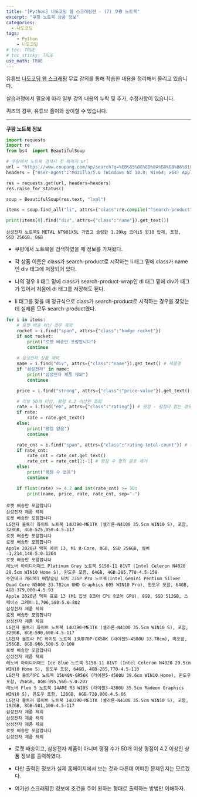 ```yaml
---
title: "[Python] 나도코딩 웹 스크래핑편 - (7) 쿠팡 노트북"
excerpt: "쿠팡 노트북 상품 정보"
categories: 
  - 나도코딩
tags: 
    - Python
    - 나도코딩
# toc: TRUE
# toc_sticky: TRUE
use_math: TRUE
---
```


유튜브 [나도코딩 웹 스크래핑](https://www.youtube.com/watch?v=yQ20jZwDjTE&t=17499s) 무료 강의를 통해 학습한 내용을 정리해서 올리고 있습니다.

실습과정에서 필요에 따라 일부 강의 내용의 누락 및 추가, 수정사항이 있습니다.

퀴즈의 경우, 유튜브 풀이와 상이할 수 있습니다.

---


**쿠팡 노트북 정보**


```python
import requests
import re
from bs4  import BeautifulSoup

# 쿠팡에서 노트북 검색시 첫 페이지 url
url = "https://www.coupang.com/np/search?q=%EB%85%B8%ED%8A%B8%EB%B6%81&channel=user&component=&eventCategory=SRP&trcid=&traid=&sorter=scoreDesc&minPrice=&maxPrice=&priceRange=&filterType=&listSize=36&filter=&isPriceRange=false&brand=&offerCondition=&rating=0&page=1&rocketAll=false&searchIndexingToken=&backgroundColor="
headers = {"User-Agent":"Mozilla/5.0 (Windows NT 10.0; Win64; x64) AppleWebKit/537.36 (KHTML, like Gecko) Chrome/88.0.4324.104 Safari/537.36"}

res = requests.get(url, headers=headers)
res.raise_for_status()

soup = BeautifulSoup(res.text, "lxml")

items = soup.find_all("li", attrs={"class":re.compile("^search-product")})

print(items[0].find("div", attrs={"class":"name"}).get_text())
```

    삼성전자 노트북9 METAL NT901X5L 가볍고 슬림한 1.29kg 코어i5 윈10 탑재, 포함, SSD 256GB, 8GB
    

- 쿠팡에서 노트북을 검색하였을 때 정보를 가져왔다.


- 각 상품 이름은 class가 search-product로 시작하는 li 태그 밑에 class가 name인 div 태그에 저장되어 있다.


- 나의 경우 li 태그 밑에 class가 search-product-wrap인 dl 태그 밑에 div가 태그가 있어서 처음에 dl 태그를 저장해도 된다.


- li 태그를 찾을 때 정규식으로 class가 search-product로 시작하는 경우를 찾았는데 실제론 모두 search-product였다.


```python
for i in items:
    # 로켓 배송 아닌 경우 제외
    rocket = i.find("span", attrs={"class":"badge rocket"})
    if not rocket:
        print("로켓 배송만 포함합니다")
        continue
        
    # 삼성전자 상품 제외
    name = i.find("div", attrs={"class":"name"}).get_text() # 제품명
    if "삼성전자" in name:
        print("삼성전자 제품 제외")
        continue

    price = i.find("strong", attrs={"class":"price-value"}).get_text() # 가격

    # 리뷰 50개 이상, 평점 4.2 이상만 조회
    rate = i.find("em", attrs={"class":"rating"}) # 평점 - 평점이 없는 경우가 있었음
    if rate:
        rate = rate.get_text()
    else:
        print("평점 없음")
        continue

    rate_cnt = i.find("span", attrs={"class":"rating-total-count"}) # 평점 수 (30)
    if rate_cnt:
        rate_cnt = rate_cnt.get_text()
        rate_cnt = rate_cnt[1:-1] # 평점 수 옆의 괄호 제거
    else:
        print("평점 수 없음")
        continue

    if float(rate) >= 4.2 and int(rate_cnt) >= 50:
        print(name, price, rate, rate_cnt, sep="☆")
```

    로켓 배송만 포함합니다
    삼성전자 제품 제외
    로켓 배송만 포함합니다
    LG전자 울트라 화이트 노트북 14U390-ME1TK (셀러론-N4100 35.5cm WIN10 S), 포함, 320GB, 4GB☆525,050☆4.5☆117
    로켓 배송만 포함합니다
    로켓 배송만 포함합니다
    Apple 2020년 맥북 에어 13, M1 8-Core, 8GB, SSD 256GB, 실버☆1,214,140☆5.0☆1264
    로켓 배송만 포함합니다
    레노버 아이디어패드 Platinum Grey 노트북 S150-11 81VT (Intel Celeron N4020 29.5cm WIN10 Home S), 윈도우 포함, 64GB, 4GB☆285,770☆4.5☆158
    주연테크 캐리북T 메탈슬림 터치 J3GP Pro 노트북(Intel Gemini Pentium Silver Quad Core N5000 33.782cm UHD Graphics 605 WIN10 Pro), 윈도우 포함, 64GB, 4GB☆379,000☆4.5☆93
    Apple 2020년 맥북 프로 13 (M1 칩셋 8코어 CPU 8코어 GPU), 8GB, SSD 512GB, 스페이스 그레이☆1,706,580☆5.0☆802
    삼성전자 제품 제외
    로켓 배송만 포함합니다
    삼성전자 제품 제외
    LG전자 울트라 화이트 노트북 14U390-ME1TK (셀러론-N4100 35.5cm WIN10 S), 포함, 320GB, 8GB☆590,600☆4.5☆117
    LG전자 울트라 PC 화이트 노트북 13UD70P-GX50K (라이젠5-4500U 33.78cm), 미포함, 256GB, 8GB☆966,500☆5.0☆100
    로켓 배송만 포함합니다
    삼성전자 제품 제외
    레노버 아이디어패드 Ice Blue 노트북 S150-11 81VT (Intel Celeron N4020 29.5cm WIN10 Home S), 윈도우 포함, 64GB, 4GB☆285,770☆4.5☆110
    LG전자 울트라PC 노트북 15U40N-GR56K (라이젠5-4500U 39.6cm WIN10 Home), 윈도우 포함, 256GB, 8GB☆995,560☆5.0☆207
    레노버 Flex 5 노트북 14ARE R3 W10S (라이젠3-4300U 35.5cm Radeon Graphics WIN10 S), 윈도우 포함, 128GB, 8GB☆728,000☆4.5☆66
    LG전자 울트라 화이트 노트북 14U390-ME1TK (셀러론-N4100 35.5cm WIN10 S), 포함, 192GB, 8GB☆581,100☆4.5☆117
    삼성전자 제품 제외
    삼성전자 제품 제외
    삼성전자 제품 제외
    로켓 배송만 포함합니다
    삼성전자 제품 제외
    

- 로켓 배송이고, 삼성전자 제품이 아니며 평점 수가 50개 이상 평점이 4.2 이상인 상품 정보를 출력하였다.


- 다만 출력된 정보가 실제 홈페이지에서 보는 것과 다른데 어떠한 문제인지는 모르겠다.


- 여기선 스크래핑한 정보에 조건을 주어 원하는 형태로 출력하는 방법만 이해하자.
